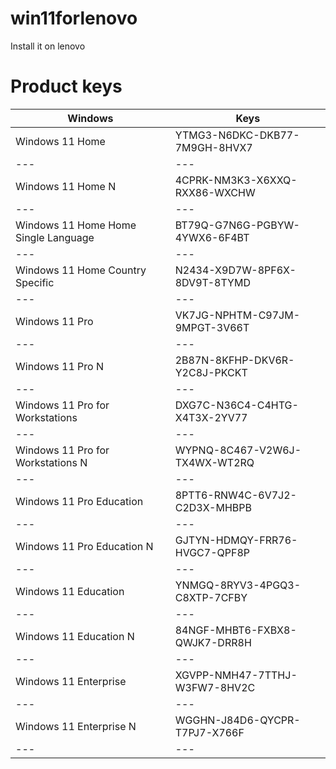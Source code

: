 # win11forlenovo
Install it on lenovo


# Product keys
 
| Windows                    |Keys                         |
---|---|
|Windows 11 Home|	YTMG3-N6DKC-DKB77-7M9GH-8HVX7|
---|---|
|Windows 11 Home N|	4CPRK-NM3K3-X6XXQ-RXX86-WXCHW|
---|---|
|Windows 11 Home Home Single Language|	BT79Q-G7N6G-PGBYW-4YWX6-6F4BT|
---|---|
|Windows 11 Home Country Specific|	N2434-X9D7W-8PF6X-8DV9T-8TYMD|
---|---|
|Windows 11 Pro|	VK7JG-NPHTM-C97JM-9MPGT-3V66T|
---|---|
|Windows 11 Pro N|	2B87N-8KFHP-DKV6R-Y2C8J-PKCKT|
---|---|
|Windows 11 Pro for Workstations|	DXG7C-N36C4-C4HTG-X4T3X-2YV77|
---|---|
|Windows 11 Pro for Workstations N|	WYPNQ-8C467-V2W6J-TX4WX-WT2RQ|
---|---|
|Windows 11 Pro Education|	8PTT6-RNW4C-6V7J2-C2D3X-MHBPB|
---|---|
|Windows 11 Pro Education N|	GJTYN-HDMQY-FRR76-HVGC7-QPF8P|
---|---|
|Windows 11 Education|	YNMGQ-8RYV3-4PGQ3-C8XTP-7CFBY|
---|---|
|Windows 11 Education N|	84NGF-MHBT6-FXBX8-QWJK7-DRR8H|
---|---|
|Windows 11 Enterprise|	XGVPP-NMH47-7TTHJ-W3FW7-8HV2C|
---|---|
|Windows 11 Enterprise N|	WGGHN-J84D6-QYCPR-T7PJ7-X766F|
---|---|
